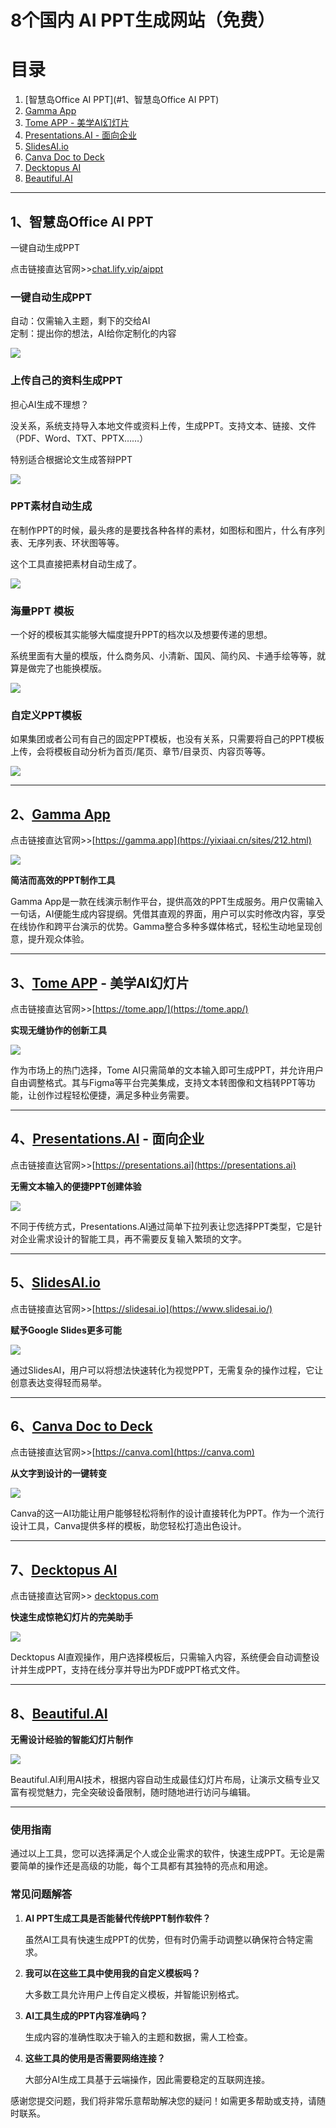 # 8个国内 AI PPT生成网站（免费）

# 目录

1. [智慧岛Office AI PPT](#1、智慧岛Office AI PPT)
2. [Gamma App](#gamma-app)
3. [Tome APP - 美学AI幻灯片](#tome-app---美学ai幻灯片)
4. [Presentations.AI - 面向企业](#presentationsai---面向企业)
5. [SlidesAI.io](#slidesaiio)
6. [Canva Doc to Deck](#canva-doc-to-deck)
7. [Decktopus AI](#decktopus-ai)
8. [Beautiful.AI](#beautifulai)

---

## **1、智慧岛Office AI PPT**

一键自动生成PPT

点击链接直达官网>>[chat.lify.vip/aippt](https://chat.lify.vip/aippt)

### 一键自动生成PPT

自动：仅需输入主题，剩下的交给AI  
定制：提出你的想法，AI给你定制化的内容

![](https://files.mdnice.com/user/75077/eec60dfa-9090-4531-a4ab-146a6a2061e3.png)

### 上传自己的资料生成PPT

担心AI生成不理想？

没关系，系统支持导入本地文件或资料上传，生成PPT。支持文本、链接、文件（PDF、Word、TXT、PPTX……）

特别适合根据论文生成答辩PPT

![](https://files.mdnice.com/user/75077/910dc1b2-b852-4edf-ba50-4b34abb08370.png)

### PPT素材自动生成

在制作PPT的时候，最头疼的是要找各种各样的素材，如图标和图片，什么有序列表、无序列表、环状图等等。

这个工具直接把素材自动生成了。

![](https://files.mdnice.com/user/75077/fef67d4a-aa6e-48ca-bb4c-b3ca4de09201.jpg)

### 海量PPT 模板

一个好的模板其实能够大幅度提升PPT的档次以及想要传递的思想。

系统里面有大量的模版，什么商务风、小清新、国风、简约风、卡通手绘等等，就算是做完了也能换模版。

![](https://files.mdnice.com/user/75077/25802fe5-d5ce-4d87-ae09-f5be05515a9a.jpg)

### 自定义PPT模板

如果集团或者公司有自己的固定PPT模板，也没有关系，只需要将自己的PPT模板上传，会将模板自动分析为首页/尾页、章节/目录页、内容页等等。

![](https://files.mdnice.com/user/75077/76334d16-5e61-41fd-997d-061c6f94f87e.png)

---

## **2、[Gamma App](https://gamma.app/)**

点击链接直达官网>>[https://gamma.app](https://yixiaai.cn/sites/212.html)

![](https://files.mdnice.com/user/75077/ca58a518-ce0c-4d7f-8a7f-7b73f3192656.png)

**简洁而高效的PPT制作工具**

Gamma App是一款在线演示制作平台，提供高效的PPT生成服务。用户仅需输入一句话，AI便能生成内容提纲。凭借其直观的界面，用户可以实时修改内容，享受在线协作和跨平台演示的优势。Gamma整合多种多媒体格式，轻松生动地呈现创意，提升观众体验。

---

## **3、[Tome APP](https://tome.app/) - 美学AI幻灯片**

点击链接直达官网>>[https://tome.app/](https://tome.app/)

**实现无缝协作的创新工具**

![](https://files.mdnice.com/user/75077/dcd98037-e2d9-42f2-888a-e38daab22543.png)

作为市场上的热门选择，Tome AI只需简单的文本输入即可生成PPT，并允许用户自由调整格式。其与Figma等平台完美集成，支持文本转图像和文档转PPT等功能，让创作过程轻松便捷，满足多种业务需要。

---

## **4、[Presentations.AI](https://Presentations.AI) - 面向企业**

点击链接直达官网>>[https://presentations.ai](https://presentations.ai)

**无需文本输入的便捷PPT创建体验**

![](https://files.mdnice.com/user/75077/28dbd360-cbf6-47a7-9a38-47d7a26eadc9.png)

不同于传统方式，Presentations.AI通过简单下拉列表让您选择PPT类型，它是针对企业需求设计的智能工具，再不需要反复输入繁琐的文字。

---

## **5、[SlidesAI.io](https://slidesai.io/)**

点击链接直达官网>>[https://slidesai.io](https://www.slidesai.io/)

**赋予Google Slides更多可能**

![](https://files.mdnice.com/user/75077/3a066b30-3a0f-425b-a007-b0a8c1ffd3ed.png)

通过SlidesAI，用户可以将想法快速转化为视觉PPT，无需复杂的操作过程，它让创意表达变得轻而易举。

---

## **6、[Canva Doc to Deck](https://canva.com)**

点击链接直达官网>>[https://canva.com](https://canva.com)

**从文字到设计的一键转变**

![](https://files.mdnice.com/user/75077/1a23a566-54c4-4957-85b6-3e2468402513.png)

Canva的这一AI功能让用户能够轻松将制作的设计直接转化为PPT。作为一个流行设计工具，Canva提供多样的模板，助您轻松打造出色设计。

---

## **7、[Decktopus AI](https://www.decktopus.com)**

点击链接直达官网>> [decktopus.com](https://www.decktopus.com/)

**快速生成惊艳幻灯片的完美助手**

![](https://files.mdnice.com/user/75077/c004fe9b-da77-437e-acf1-869de0f1a1f4.png)

Decktopus AI直观操作，用户选择模板后，只需输入内容，系统便会自动调整设计并生成PPT，支持在线分享并导出为PDF或PPT格式文件。

---

## **8、[Beautiful.AI](Beautiful.AI)**

**无需设计经验的智能幻灯片制作**

![](https://files.mdnice.com/user/75077/042e51eb-63bc-4b5e-9b61-b4207b464e21.png)

Beautiful.AI利用AI技术，根据内容自动生成最佳幻灯片布局，让演示文稿专业又富有视觉魅力，完全突破设备限制，随时随地进行访问与编辑。

---

### 使用指南

通过以上工具，您可以选择满足个人或企业需求的软件，快速生成PPT。无论是需要简单的操作还是高级的功能，每个工具都有其独特的亮点和用途。

### 常见问题解答

1. **AI PPT生成工具是否能替代传统PPT制作软件？**

   虽然AI工具有快速生成PPT的优势，但有时仍需手动调整以确保符合特定需求。

2. **我可以在这些工具中使用我的自定义模板吗？**

   大多数工具允许用户上传自定义模板，并智能识别格式。

3. **AI工具生成的PPT内容准确吗？**

   生成内容的准确性取决于输入的主题和数据，需人工检查。

4. **这些工具的使用是否需要网络连接？**

   大部分AI生成工具基于云端操作，因此需要稳定的互联网连接。

感谢您提交问题，我们将非常乐意帮助解决您的疑问！如需更多帮助或支持，请随时联系。
